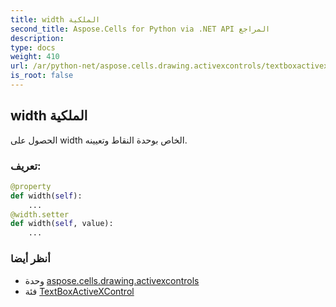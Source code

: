 ```yaml
---
title: width الملكية
second_title: Aspose.Cells for Python via .NET API المراجع
description:
type: docs
weight: 410
url: /ar/python-net/aspose.cells.drawing.activexcontrols/textboxactivexcontrol/width/
is_root: false
---
```

##  width الملكية

الحصول على width الخاص بوحدة النقاط وتعيينه.
###  تعريف:
```python
@property
def width(self):
    ...
@width.setter
def width(self, value):
    ...
```

###  أنظر أيضا
* وحدة [aspose.cells.drawing.activexcontrols](../../)
* فئة [TextBoxActiveXControl](/cells/ar/python-net/aspose.cells.drawing.activexcontrols/textboxactivexcontrol)
